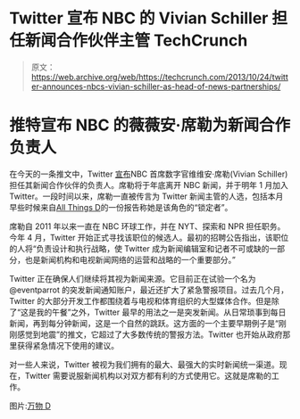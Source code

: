 # Twitter 宣布 NBC 的 Vivian Schiller 担任新闻合作伙伴主管 TechCrunch

> 原文：<https://web.archive.org/web/https://techcrunch.com/2013/10/24/twitter-announces-nbcs-vivian-schiller-as-head-of-news-partnerships/>

# 推特宣布 NBC 的薇薇安·席勒为新闻合作负责人

在今天的一条推文中，Twitter [宣布](https://web.archive.org/web/20221208234136/https://twitter.com/TwitterForNews/status/393453817187950592)NBC 首席数字官维维安·席勒(Vivian Schiller)担任其新闻合作伙伴的负责人。席勒将于年底离开 NBC 新闻，并于明年 1 月加入 Twitter。一段时间以来，席勒一直被传言为 Twitter 新闻主管的人选，包括本月早些时候来自[All Things D](https://web.archive.org/web/20221208234136/http://allthingsd.com/20131010/vivian-schiller-is-a-lock-as-twitters-head-of-news/)的一份报告称她是该角色的“锁定者”。

席勒自 2011 年以来一直在 NBC 环球工作，并在 NYT、探索和 NPR 担任职务。今年 4 月，Twitter 开始正式寻找该职位的候选人。最初的招聘公告指出，该职位的人将“负责设计和执行战略，使 Twitter 成为新闻编辑室和记者不可或缺的一部分，也是新闻机构和电视新闻网络的运营和战略的一个重要部分。”

Twitter 正在确保人们继续将其视为新闻来源。它目前正在试验一个名为@eventparrot 的突发新闻通知账户，最近还扩大了紧急警报项目。过去几个月，Twitter 的大部分开发工作都围绕着与电视和体育组织的大型媒体合作。但是除了“这是我的午餐”之外，Twitter 最早的用法之一是突发新闻。从日常琐事到每日新闻，再到每分钟新闻，这是一个自然的跳跃。这方面的一个主要早期例子是“刚刚感觉到地震”的推文，它超过了大多数传统的警报方法。Twitter 也开始从政府那里获得紧急情况下使用的建议。

对一些人来说，Twitter 被视为我们拥有的最大、最强大的实时新闻统一渠道。现在，Twitter 需要说服新闻机构以对双方都有利的方式使用它。这就是席勒的工作。

图片:[万物 D](https://web.archive.org/web/20221208234136/http://allthingsd.com/20131010/vivian-schiller-is-a-lock-as-twitters-head-of-news/)